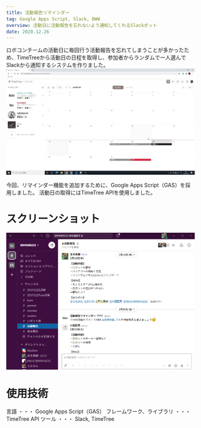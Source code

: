 ```yaml
---
title: 活動報告リマインダー
tag: Google Apps Script, Slack, BWW
overview: 活動日に活動報告を忘れないよう通知してくれるSlackボット
date: 2020.12.26
---
```


ロボコンチームの活動日に毎回行う活動報告を忘れてしまうことが多かったため、TimeTreeから活動日の日程を取得し、参加者からランダムで一人選んでSlackから通知するシステムを作りました。
![](/public/posts/bww-report-reminder/output.gif)

今回、リマインダー機能を追加するために、Google Apps Script（GAS）を採用しました。
活動日の取得にはTimeTree APIを使用しました。

# スクリーンショット
![](/public/posts/bww-report-reminder/screenshots.png)

# 使用技術
言語 ・・・ Google Apps Script（GAS）
フレームワーク、ライブラリ ・・・ TimeTree API
ツール ・・・ Slack, TimeTree